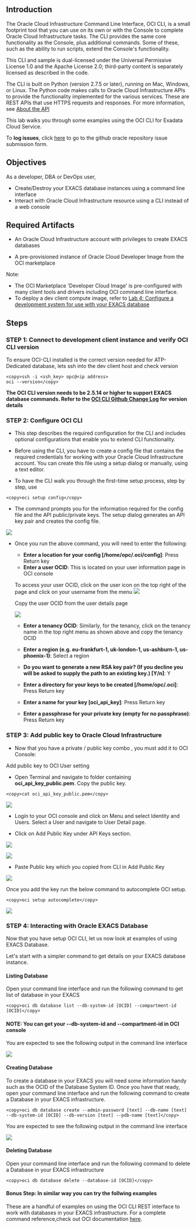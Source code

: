 ## Introduction

The Oracle Cloud Infrastructure Command Line Interface, OCI CLI, is a small footprint tool that you can use on its own or with the Console to complete Oracle Cloud Infrastructure tasks. The CLI provides the same core functionality as the Console, plus additional commands. Some of these, such as the ability to run scripts, extend the Console's functionality.

This CLI and sample is dual-licensed under the Universal Permissive License 1.0 and the Apache License 2.0; third-party content is separately licensed as described in the code.

The CLI is built on Python (version 2.7.5 or later), running on Mac, Windows, or Linux. The Python code makes calls to Oracle Cloud Infrastructure APIs to provide the functionality implemented for the various services. These are REST APIs that use HTTPS requests and responses. For more information, see [About the API](https://docs.cloud.oracle.com/iaas/Content/API/Concepts/usingapi.htm)

This lab walks you through some examples using the OCI CLI for Exadata Cloud Service.

To **log issues**, click [here](https://github.com/oracle/learning-library/issues/new) to go to the github oracle repository issue submission form.

## Objectives

As a developer, DBA or DevOps user,

- Create/Destroy your EXACS database instances using a command line interface
- Interact with Oracle Cloud Infrastructure resource using a CLI instead of a web console


## Required Artifacts

- An Oracle Cloud Infrastructure account with privileges to create EXACS databases

- A pre-provisioned instance of Oracle Cloud Developer Image from the OCI marketplace



Note: 
- The OCI Marketplace 'Developer Cloud Image' is pre-configured with many client tools and drivers including OCI command line interface.
- To deploy a dev client compute image, refer to [Lab 4: Configure a development system for use with your EXACS database](./ConfigureDevClient.md)

  


## Steps

### **STEP 1: Connect to development client instance and verify OCI CLI version**

To ensure OCI-CLI installed is the correct version needed for ATP-Dedicated database, lets ssh into the dev client host and check version
    
```
<copy>ssh -i <ssh_key> opc@<ip address>
oci --version</copy>
```
**The OCI CLI version needs to be 2.5.14 or higher to support EXACS database commands. Refer to the [OCI CLI Github Change Log](https://github.com/oracle/oci-cli/blob/master/CHANGELOG.rst#2514---2019-06-11) for version details**



### **STEP 2: Configure OCI CLI**

- This step describes the required configuration for the CLI and includes optional configurations that enable you to extend CLI functionality. 

- Before using the CLI, you have to create a config file that contains the required credentials for working with your Oracle Cloud Infrastructure account. You can create this file using a setup dialog or manually, using a text editor.

- To have the CLI walk you through the first-time setup process, step by step, use

```
<copy>oci setup config</copy>
```

- The command prompts you for the information required for the config file and the API public/private keys. The setup dialog generates an API key pair and creates the config file.


![](./images/oci-cli/OCI-Setup-Config.png " ")

- Once you run the above command, you will need to enter the following:

    - **Enter a location for your config [/home/opc/.oci/config]**: Press Return key
    - **Enter a user OCID**: This is located on your user information page in OCI console

    To access your user OCID, click on the user icon on the top right of the page and click on your username from the menu
    ![](./images/oci-cli/usericon.png " ")

    Copy the user OCID from the user details page

   ![](./images/oci-cli/userOCID.png " ")

    - **Enter a tenancy OCID**: Similarly, for the tenancy, click on the tenancy name in the top right menu as shown above and copy the tenancy OCID
    
   

    - **Enter a region (e.g. eu-frankfurt-1, uk-london-1, us-ashburn-1, us-phoenix-1)**: Select a region

    - **Do you want to generate a new RSA key pair? (If you decline you will be asked to supply the path to an existing key.) [Y/n]**: Y
    - **Enter a directory for your keys to be created [/home/opc/.oci]**: Press Return key
    - **Enter a name for your key [oci_api_key]**: Press Return key
    - **Enter a passphrase for your private key (empty for no passphrase)**: Press Return key
    
### **STEP 3: Add public key to Oracle Cloud Infrastructure**

- Now that you have a private / public key combo , you must add it to OCI Console:

Add public key to OCI User setting

- Open Terminal and navigate to folder containing **oci_api_key_public.pem**. Copy the public key.

```
<copy>cat oci_api_key_public.pem</copy>
```

![](./images/oci-cli/OCIPublicKeycleare.png " ")

- Login to your OCI console and click on Menu and select Identity and Users. Select a User and navigate to User Detail page.

- Click on Add Public Key under API Keys section.

![](./images/oci-cli/ResourcesMenu.png " ")

![](./images/oci-cli/APIKeys.png " ")

- Paste Public key which you copied from CLI in Add Public Key

![](./images/oci-cli/AddPublicKey.png " ")


Once you add the key run the below command to autocomplete OCI setup.

```
<copy>oci setup autocomplete</copy>
```

![](./images/oci-cli/OCISetupAutocomplete.png " ")

### **STEP 4: Interacting with Oracle EXACS Database**

Now that you have setup OCI CLI, let us now look at examples of using EXACS Database. 

Let's start with a simpler command to get details on your EXACS database instance.

#### Listing Database

Open your command line interface and run the following command to get list of database in your EXACS

```
<copy>oci db database list --db-system-id [OCID] --compartment-id [OCID]</copy>
```

#### NOTE: You can get your --db-system-id and --compartment-id in OCI console

You are expected to see the following output in the command line interface

![](./images/oci-cli/GetDBOutput1.png " ")


#### Creating Database

To create a database in your EXACS you will need some information handy such as the OCID of the Database System ID. Once you have that ready, open your command line interface and run the following command to create a Database in your EXACS infrastructure. 

```
<copy>oci db database create --admin-password [text] --db-name [text] --db-system-id [OCID] --db-version [text] --pdb-name [text]</copy>
```

You are expected to see the following output in the command line interface

![](./images/oci-cli/CreateDBOutput1.png " ")



#### Deleting Database

Open your command line interface and run the following command to delete a Database in your EXACS infrastructure

```
<copy>oci db database delete --database-id [OCID]</copy>
```

#### Bonus Step: In similar way you can try the follwing examples

These are a handful of examples on using the OCI CLI REST interface to work with databases in your EXACS infrastructure. For a complete command reference,check out OCI documentation [here](https://docs.cloud.oracle.com/en-us/iaas/tools/oci-cli/2.9.9/oci_cli_docs/cmdref/db/database.html).
